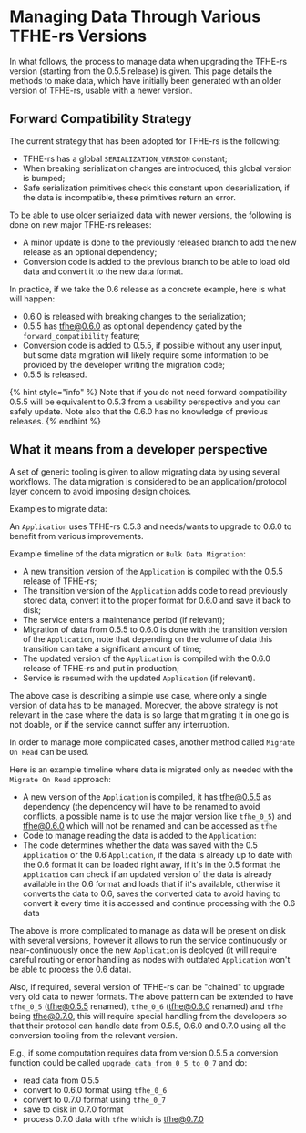 # Managing Data Through Various TFHE-rs Versions

In what follows, the process to manage data when upgrading the TFHE-rs version (starting from the 0.5.5 release) is given. This page details the methods to make data, which have initially been generated with an older version of TFHE-rs, usable with a newer version.

## Forward Compatibility Strategy

The current strategy that has been adopted for TFHE-rs is the following:

- TFHE-rs has a global `SERIALIZATION_VERSION` constant;
- When breaking serialization changes are introduced, this global version is bumped;
- Safe serialization primitives check this constant upon deserialization, if the data is incompatible, these primitives return an error.

To be able to use older serialized data with newer versions, the following is done on new major TFHE-rs releases:

- A minor update is done to the previously released branch to add the new release as an optional dependency;
- Conversion code is added to the previous branch to be able to load old data and convert it to the new data format.

In practice, if we take the 0.6 release as a concrete example, here is what will happen:

- 0.6.0 is released with breaking changes to the serialization;
- 0.5.5 has tfhe@0.6.0 as optional dependency gated by the `forward_compatibility` feature;
- Conversion code is added to 0.5.5, if possible without any user input, but some data migration will likely require some information to be provided by the developer writing the migration code;
- 0.5.5 is released.

{% hint style="info" %}
Note that if you do not need forward compatibility 0.5.5 will be equivalent to 0.5.3 from a usability perspective and you can safely update.
Note also that the 0.6.0 has no knowledge of previous releases.
{% endhint %}

## What it means from a developer perspective

A set of generic tooling is given to allow migrating data by using several workflows. The data migration is considered to be an application/protocol layer concern to avoid imposing design choices.

Examples to migrate data:

An `Application` uses TFHE-rs 0.5.3 and needs/wants to upgrade to 0.6.0 to benefit from various improvements.

Example timeline of the data migration or `Bulk Data Migration`:
- A new transition version of the `Application` is compiled with the 0.5.5 release of TFHE-rs;
- The transition version of the `Application` adds code to read previously stored data, convert it to the proper format for 0.6.0 and save it back to disk;
- The service enters a maintenance period (if relevant);
- Migration of data from 0.5.5 to 0.6.0 is done with the transition version of the `Application`, note that depending on the volume of data this transition can take a significant amount of time;
- The updated version of the `Application` is compiled with the 0.6.0 release of TFHE-rs and put in production;
- Service is resumed with the updated `Application` (if relevant).

The above case is describing a simple use case, where only a single version of data has to be managed. Moreover, the above strategy is not relevant in the case where the data is so large that migrating it in one go is not doable, or if the service cannot suffer any interruption.

In order to manage more complicated cases, another method called `Migrate On Read` can be used.

Here is an example timeline where data is migrated only as needed with the `Migrate On Read` approach:
- A new version of the `Application` is compiled, it has tfhe@0.5.5 as dependency (the dependency will have to be renamed to avoid conflicts, a possible name is to use the major version like `tfhe_0_5`) and tfhe@0.6.0 which will not be renamed and can be accessed as `tfhe`
- Code to manage reading the data is added to the `Application`:
- The code determines whether the data was saved with the 0.5 `Application` or the 0.6 `Application`, if the data is already up to date with the 0.6 format it can be loaded right away, if it's in the 0.5 format the `Application` can check if an updated version of the data is already available in the 0.6 format and loads that if it's available, otherwise it converts the data to 0.6, saves the converted data to avoid having to convert it every time it is accessed and continue processing with the 0.6 data

The above is more complicated to manage as data will be present on disk with several versions, however it allows to run the service continuously or near-continuously once the new `Application` is deployed (it will require careful routing or error handling as nodes with outdated `Application` won't be able to process the 0.6 data).

Also, if required, several version of TFHE-rs can be "chained" to upgrade very old data to newer formats.
The above pattern can be extended to have `tfhe_0_5` (tfhe@0.5.5 renamed), `tfhe_0_6` (tfhe@0.6.0 renamed) and `tfhe` being tfhe@0.7.0, this will require special handling from the developers so that their protocol can handle data from 0.5.5, 0.6.0 and 0.7.0 using all the conversion tooling from the relevant version.

E.g., if some computation requires data from version 0.5.5 a conversion function could be called `upgrade_data_from_0_5_to_0_7` and do:

- read data from 0.5.5
- convert to 0.6.0 format using `tfhe_0_6`
- convert to 0.7.0 format using `tfhe_0_7`
- save to disk in 0.7.0 format
- process 0.7.0 data with `tfhe` which is tfhe@0.7.0
